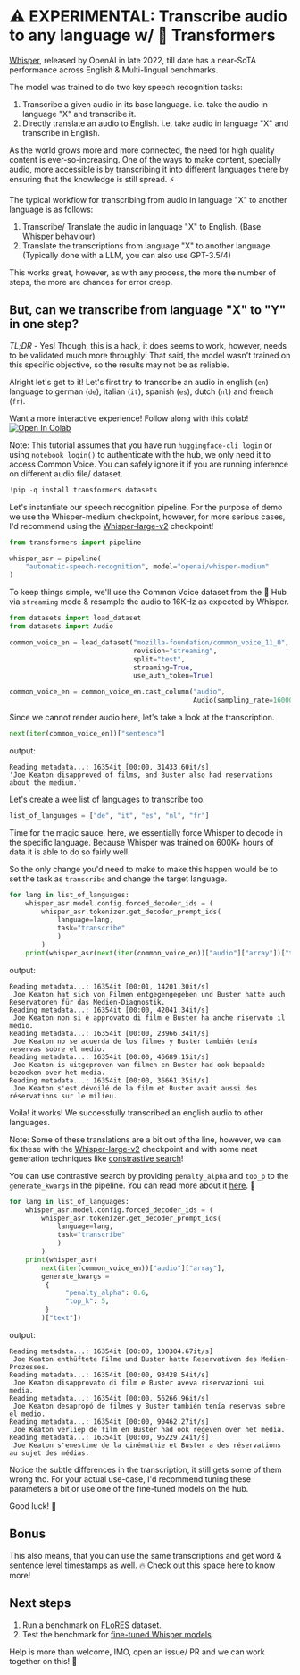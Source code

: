# ⚠️ EXPERIMENTAL: Transcribe audio to any language w/ 🤗 Transformers

[Whisper](https://openai.com/research/whisper), released by OpenAI in late 2022, till date has a near-SoTA performance across English & Multi-lingual benchmarks. 

The model was trained to do two key speech recognition tasks:
1. Transcribe a given audio in its base language. i.e. take the audio in language "X" and transcribe it.
2. Directly translate an audio to English. i.e. take audio in language "X" and transcribe in English.

As the world grows more and more connected, the need for high quality content is ever-so-increasing. One of the ways to make content, specially audio, more accessible is by transcribing it into different languages there by ensuring that the knowledge is still spread. ⚡️

The typical workflow for transcribing from audio in language "X" to another language is as follows:
1. Transcribe/ Translate the audio in language "X" to English. (Base Whisper behaviour)
2. Translate the transcriptions from language "X" to another language. (Typically done with a LLM, you can also use GPT-3.5/4)

This works great, however, as with any process, the more the number of steps, the more are chances for error creep.

## But, can we transcribe from language "X" to "Y" in one step?

*TL;DR* - Yes! Though, this is a hack, it does seems to work, however, needs to be validated much more throughly! That said, the model wasn't trained on this specific objective, so the results may not be as reliable.

Alright let's get to it! Let's first try to transcribe an audio in english (`en`) language to german (`de`), italian (`it`), spanish (`es`), dutch (`nl`) and french (`fr`).

Want a more interactive experience! Follow along with this colab! <a target="_blank" href="https://colab.research.google.com/github/Vaibhavs10/translate-with-whisper/blob/main/whisper_en_to_any_transcription.ipynb">
    <img src="https://colab.research.google.com/assets/colab-badge.svg" alt="Open In Colab"/>
</a>

Note: This tutorial assumes that you have run `huggingface-cli login` or using `notebook_login()` to authenticate with the hub, we only need it to access Common Voice. You can safely ignore it if you are running inference on different audio file/ dataset.

```python
!pip -q install transformers datasets
```

Let's instantiate our speech recognition pipeline. For the purpose of demo we use the Whisper-medium checkpoint, however, for more serious cases, I'd recommend using the [Whisper-large-v2](https://huggingface.co/openai/whisper-large-v2) checkpoint!
```python
from transformers import pipeline

whisper_asr = pipeline(
    "automatic-speech-recognition", model="openai/whisper-medium"
)
```

To keep things simple, we'll use the Common Voice dataset from the 🤗 Hub via `streaming` mode & resample the audio to 16KHz as expected by Whisper.
```python
from datasets import load_dataset
from datasets import Audio

common_voice_en = load_dataset("mozilla-foundation/common_voice_11_0", "en",
                               revision="streaming",
                               split="test",
                               streaming=True,
                               use_auth_token=True)

common_voice_en = common_voice_en.cast_column("audio",
                                              Audio(sampling_rate=16000))
```

Since we cannot render audio here, let's take a look at the transcription.
```python
next(iter(common_voice_en))["sentence"]
```

output:
```
Reading metadata...: 16354it [00:00, 31433.60it/s]
'Joe Keaton disapproved of films, and Buster also had reservations about the medium.'
```

Let's create a wee list of languages to transcribe too.
```python
list_of_languages = ["de", "it", "es", "nl", "fr"]
```

Time for the magic sauce, here, we essentially force Whisper to decode in the specific language. Because Whisper was trained on 600K+ hours of data it is able to do so fairly well.

So the only change you'd need to make to make this happen would be to set the task as `transcribe` and change the target language.
```python
for lang in list_of_languages:
    whisper_asr.model.config.forced_decoder_ids = (
        whisper_asr.tokenizer.get_decoder_prompt_ids(
            language=lang,
            task="transcribe"
            )
        )
    print(whisper_asr(next(iter(common_voice_en))["audio"]["array"])["text"])
```

output:
```
Reading metadata...: 16354it [00:01, 14201.30it/s]
 Joe Keaton hat sich von Filmen entgegengegeben und Buster hatte auch Reservatoren für das Medien-Diagnostik.
Reading metadata...: 16354it [00:00, 42041.34it/s]
 Joe Keaton non si è approvato di film e Buster ha anche riservato il medio.
Reading metadata...: 16354it [00:00, 23966.34it/s]
 Joe Keaton no se acuerda de los filmes y Buster también tenía reservas sobre el medio.
Reading metadata...: 16354it [00:00, 46689.15it/s]
 Joe Keaton is uitgeproven van filmen en Buster had ook bepaalde bezoeken over het media.
Reading metadata...: 16354it [00:00, 36661.35it/s]
 Joe Keaton s'est dévoilé de la film et Buster avait aussi des réservations sur le milieu.
```

Voila! it works! We successfully transcribed an english audio to other languages.

Note: Some of these translations are a bit out of the line, however, we can fix these with the [Whisper-large-v2](https://huggingface.co/openai/whisper-large-v2) checkpoint and with some neat generation techniques like [constrastive search](https://huggingface.co/docs/transformers/generation_strategies#contrastive-search)!

You can use contrastive search by providing `penalty_alpha` and `top_p` to the `generate_kwargs` in the pipeline. You can read more about it [here](https://huggingface.co/blog/introducing-csearch). 🤗 

```python
for lang in list_of_languages:
    whisper_asr.model.config.forced_decoder_ids = (
        whisper_asr.tokenizer.get_decoder_prompt_ids(
            language=lang,
            task="transcribe"
            )
        )
    print(whisper_asr(
        next(iter(common_voice_en))["audio"]["array"], 
        generate_kwargs = 
         {
              "penalty_alpha": 0.6, 
              "top_k": 5,
         }
        )["text"])
```

output:
```
Reading metadata...: 16354it [00:00, 100304.67it/s]
 Joe Keaton enthüftete Filme und Buster hatte Reservativen des Medien-Prozesses.
Reading metadata...: 16354it [00:00, 93428.54it/s]
 Joe Keaton disapprovato di film e Buster aveva riservazioni sui media.
Reading metadata...: 16354it [00:00, 56266.96it/s]
 Joe Keaton desapropó de filmes y Buster también tenía reservas sobre el medio.
Reading metadata...: 16354it [00:00, 90462.27it/s]
 Joe Keaton verliep de film en Buster had ook regeven over het media.
Reading metadata...: 16354it [00:00, 96229.24it/s]
 Joe Keaton s'enestime de la cinémathie et Buster a des réservations au sujet des médias.
```

Notice the subtle differences in the transcription, it still gets some of them wrong tho. For your actual use-case, I'd recommend tuning these parameters a bit or use one of the fine-tuned models on the hub.

Good luck! 🤝

## Bonus

This also means, that you can use the same transcriptions and get word & sentence level timestamps as well. 🔥
Check out this space here to know more!

## Next steps

1. Run a benchmark on [FLoRES](https://huggingface.co/datasets/facebook/flores) dataset.
2. Test the benchmark for [fine-tuned Whisper models](https://huggingface.co/models?other=whisper).

Help is more than welcome, IMO, open an issue/ PR and we can work together on this! 🤗
